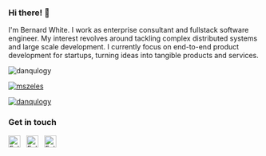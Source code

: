 ### Hi there! 👋


I'm Bernard White. I work as enterprise consultant and fullstack software engineer. My interest revolves around tackling complex distributed systems and large scale development. I currently focus on end-to-end product development for startups, turning ideas into tangible products and services. 

<p align="left"> <img src="https://komarev.com/ghpvc/?username=danqulogy&label=Profile%20views&color=green&style=flat" alt="danqulogy" /> </p>

<p align="left"> <a href="https://github.com/ryo-ma/github-profile-trophy"><img src="https://github-profile-trophy.vercel.app/?username=danqulogy" alt="mszeles" /></a> </p>

<p align="left"> <a href="https://twitter.com/mszeles" target="blank"><img src="https://img.shields.io/twitter/follow/danqulogy?logo=twitter&style=for-the-badge" alt="danqulogy" /></a> </p>


### Get in touch

<a href="https://twitter.com/danqulogy" title="Follow me on Twitter">
  <img
    width="24"
    alt="Follow me on Twitter"
    src="https://raw.githubusercontent.com/trekhleb/trekhleb/master/assets/icons/twitter.svg"
  /></a>
&nbsp;
<a href="https://www.linkedin.com/in/danqulogy/" title="Follow me on LinkedIn">
  <img
    width="24"
    alt="Follow me on LinkedIn"
    src="https://raw.githubusercontent.com/trekhleb/trekhleb/master/assets/icons/linkedin.svg"
  /></a>
&nbsp;
<a href="https://medium.com/@danqulogy" title="Follow me on Medium">
  <img
    width="24"
    alt="Follow me on Medium"
    src="https://raw.githubusercontent.com/trekhleb/trekhleb/master/assets/icons/medium.svg"
  /></a>
&nbsp;
<!-- <a href="https://dev.to/trekhleb" title="Follow me on DevTo">
  <img
    width="24"
    alt="Follow me on DevTo"
    src="https://raw.githubusercontent.com/trekhleb/trekhleb/master/assets/icons/devto.svg"
  /></a> -->

<!-- [trekhleb.dev](https://trekhleb.dev) -->
